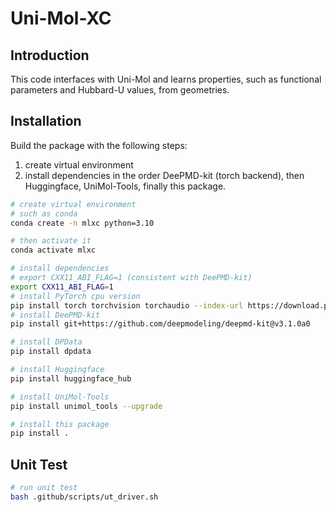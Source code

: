 # Uni-Mol-XC

## Introduction

This code interfaces with Uni-Mol and learns properties, such as functional parameters and Hubbard-U values, from geometries.

## Installation

Build the package with the following steps:

1. create virtual environment
2. install dependencies in the order DeePMD-kit (torch backend), then Huggingface, UniMol-Tools, finally this package.

```bash
# create virtual environment
# such as conda
conda create -n mlxc python=3.10

# then activate it
conda activate mlxc

# install dependencies
# export CXX11_ABI_FLAG=1 (consistent with DeePMD-kit)
export CXX11_ABI_FLAG=1
# install PyTorch cpu version
pip install torch torchvision torchaudio --index-url https://download.pytorch.org/whl/cpu
# install DeePMD-kit
pip install git+https://github.com/deepmodeling/deepmd-kit@v3.1.0a0

# install DPData
pip install dpdata

# install Huggingface
pip install huggingface_hub

# install UniMol-Tools
pip install unimol_tools --upgrade

# install this package
pip install .
```

## Unit Test

```bash
# run unit test
bash .github/scripts/ut_driver.sh
```
